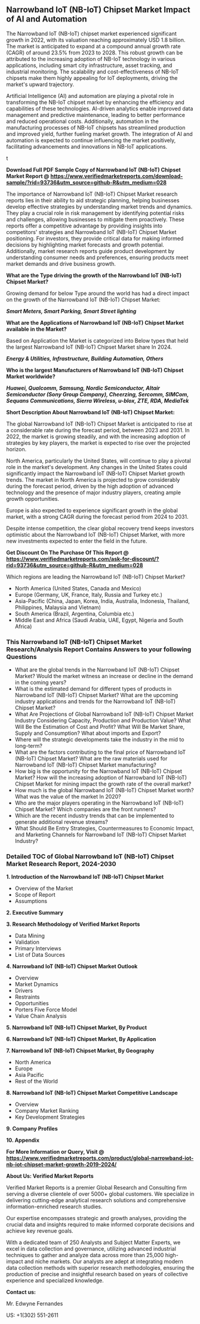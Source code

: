 <h2>Narrowband IoT (NB-IoT) Chipset Market Impact of AI and Automation</h2><p>The Narrowband IoT (NB-IoT) chipset market experienced significant growth in 2022, with its valuation reaching approximately USD 1.8 billion. The market is anticipated to expand at a compound annual growth rate (CAGR) of around 23.5% from 2023 to 2028. This robust growth can be attributed to the increasing adoption of NB-IoT technology in various applications, including smart city infrastructure, asset tracking, and industrial monitoring. The scalability and cost-effectiveness of NB-IoT chipsets make them highly appealing for IoT deployments, driving the market's upward trajectory.</p><p>Artificial Intelligence (AI) and automation are playing a pivotal role in transforming the NB-IoT chipset market by enhancing the efficiency and capabilities of these technologies. AI-driven analytics enable improved data management and predictive maintenance, leading to better performance and reduced operational costs. Additionally, automation in the manufacturing processes of NB-IoT chipsets has streamlined production and improved yield, further fueling market growth. The integration of AI and automation is expected to continue influencing the market positively, facilitating advancements and innovations in NB-IoT applications.</p>t</p><p id="" class=""><strong>Download Full PDF Sample Copy of Narrowband IoT (NB-IoT) Chipset Market Report @ <a href="https://www.verifiedmarketreports.com/download-sample/?rid=93736&utm_source=github-R&utm_medium=028" target="_blank">https://www.verifiedmarketreports.com/download-sample/?rid=93736&utm_source=github-R&utm_medium=028</a></strong></p><p>The importance of&nbsp;Narrowband IoT (NB-IoT) Chipset Market research reports lies in their ability to aid strategic planning, helping businesses develop effective strategies by understanding market trends and dynamics. They play a crucial role in risk management by identifying potential risks and challenges, allowing businesses to mitigate them proactively. These reports offer a competitive advantage by providing insights into competitors' strategies and Narrowband IoT (NB-IoT) Chipset Market positioning. For investors, they provide critical data for making informed decisions by highlighting market forecasts and growth potential. Additionally, market research reports guide product development by understanding consumer needs and preferences, ensuring products meet market demands and drive business growth.</p><p><strong>What are the&nbsp;Type driving the growth of the Narrowband IoT (NB-IoT) Chipset Market?</strong></p><p id="" class="">Growing demand for below Type around the world has had a direct impact on the growth of the Narrowband IoT (NB-IoT) Chipset Market:</p><em><strong>Smart Meters, Smart Parking, Smart Street lighting</strong></em></p><strong>What are the&nbsp;Applications&nbsp;of Narrowband IoT (NB-IoT) Chipset Market available in the Market?</strong></p><p id="" class="">Based on Application the Market is categorized into Below types that held the largest Narrowband IoT (NB-IoT) Chipset Market share In 2024.</p><em><strong>Energy & Utilities, Infrastructure, Building Automation, Others</strong></em></p><strong>Who is the largest Manufacturers of Narrowband IoT (NB-IoT) Chipset Market worldwide?</strong></p><p><em><strong>Huawei, Qualcomm, Samsung, Nordic Semiconductor, Altair Semiconductor (Sony Group Company), Cheerzing, Sercomm, SIMCom, Sequans Communications, Sierra Wireless, u-blox, ZTE, RDA, MediaTek</strong></em></p><p id="" class=""><strong>Short Description About Narrowband IoT (NB-IoT) Chipset Market:</strong></p><p>The global Narrowband IoT (NB-IoT) Chipset Market is anticipated to rise at a considerable rate during the forecast period, between 2023 and 2031. In 2022, the market is growing steadily, and with the increasing adoption of strategies by key players, the market is expected to rise over the projected horizon.</p><p>North America, particularly the United States, will continue to play a pivotal role in the market's development. Any changes in the United States could significantly impact the Narrowband IoT (NB-IoT) Chipset Market growth trends. The market in North America is projected to grow considerably during the forecast period, driven by the high adoption of advanced technology and the presence of major industry players, creating ample growth opportunities.</p><p>Europe is also expected to experience significant growth in the global market, with a strong CAGR during the forecast period from 2024 to 2031.</p><p>Despite intense competition, the clear global recovery trend keeps investors optimistic about the Narrowband IoT (NB-IoT) Chipset Market, with more new investments expected to enter the field in the future.</p><p id="" class=""><strong>Get Discount On The Purchase Of This Report @ <a href="https://www.verifiedmarketreports.com/ask-for-discount/?rid=93736&utm_source=github-R&utm_medium=028" target="_blank">https://www.verifiedmarketreports.com/ask-for-discount/?rid=93736&utm_source=github-R&utm_medium=028</a></strong></p>Which regions are leading the Narrowband IoT (NB-IoT) Chipset Market?</p><ul><li>North America (United States, Canada and Mexico)</li><li>Europe (Germany, UK, France, Italy, Russia and Turkey etc.)</li><li>Asia-Pacific (China, Japan, Korea, India, Australia, Indonesia, Thailand, Philippines, Malaysia and Vietnam)</li><li>South America (Brazil, Argentina, Columbia etc.)</li><li>Middle East and Africa (Saudi Arabia, UAE, Egypt, Nigeria and South Africa)</li></ul><h3 id="" class="">This Narrowband IoT (NB-IoT) Chipset Market Research/Analysis Report Contains Answers to your following Questions</h3><ul><li>What are the global trends in the Narrowband IoT (NB-IoT) Chipset Market? Would the market witness an increase or decline in the demand in the coming years?</li><li>What is the estimated demand for different types of products in Narrowband IoT (NB-IoT) Chipset Market? What are the upcoming industry applications and trends for the Narrowband IoT (NB-IoT) Chipset Market?</li><li>What Are Projections of Global Narrowband IoT (NB-IoT) Chipset Market Industry Considering Capacity, Production and Production Value? What Will Be the Estimation of Cost and Profit? What Will Be Market Share, Supply and Consumption? What about imports and Export?</li><li>Where will the strategic developments take the industry in the mid to long-term?</li><li>What are the factors contributing to the final price of Narrowband IoT (NB-IoT) Chipset Market? What are the raw materials used for Narrowband IoT (NB-IoT) Chipset Market manufacturing?</li><li>How big is the opportunity for the Narrowband IoT (NB-IoT) Chipset Market? How will the increasing adoption of Narrowband IoT (NB-IoT) Chipset Market for mining impact the growth rate of the overall market?</li><li>How much is the global Narrowband IoT (NB-IoT) Chipset Market worth? What was the value of the market In 2020?</li><li>Who are the major players operating in the Narrowband IoT (NB-IoT) Chipset Market? Which companies are the front runners?</li><li>Which are the recent industry trends that can be implemented to generate additional revenue streams?</li><li>What Should Be Entry Strategies, Countermeasures to Economic Impact, and Marketing Channels for Narrowband IoT (NB-IoT) Chipset Market Industry?</li></ul><h3 id="" class="">Detailed TOC of Global Narrowband IoT (NB-IoT) Chipset Market Research Report, 2024-2030</h3><p id="" class=""><strong>1. Introduction of the Narrowband IoT (NB-IoT) Chipset Market</strong></p><ul><li>Overview of the Market</li><li>Scope of Report</li><li>Assumptions</li></ul><p id="" class=""><strong>2. Executive Summary</strong></p><p id="" class=""><strong>3. Research Methodology of Verified Market Reports</strong></p><ul><li>Data Mining</li><li>Validation</li><li>Primary Interviews</li><li>List of Data Sources</li></ul><p id="" class=""><strong>4. Narrowband IoT (NB-IoT) Chipset Market Outlook</strong></p><ul><li>Overview</li><li>Market Dynamics</li><li>Drivers</li><li>Restraints</li><li>Opportunities</li><li>Porters Five Force Model</li><li>Value Chain Analysis</li></ul><p id="" class=""><strong>5. Narrowband IoT (NB-IoT) Chipset Market, By Product</strong></p><p id="" class=""><strong>6. Narrowband IoT (NB-IoT) Chipset Market, By Application</strong></p><p id="" class=""><strong>7. Narrowband IoT (NB-IoT) Chipset Market, By Geography</strong></p><ul><li>North America</li><li>Europe</li><li>Asia Pacific</li><li>Rest of the World</li></ul><p id="" class=""><strong>8. Narrowband IoT (NB-IoT) Chipset Market Competitive Landscape</strong></p><ul><li>Overview</li><li>Company Market Ranking</li><li>Key Development Strategies</li></ul><p id="" class=""><strong>9. Company Profiles</strong></p><p id="" class=""><strong>10. Appendix</strong></p><p id="" class=""><strong>For More Information or Query, Visit @ <a href="https://www.verifiedmarketreports.com/product/global-narrowband-iot-nb-iot-chipset-market-growth-2019-2024/" target="_blank">https://www.verifiedmarketreports.com/product/global-narrowband-iot-nb-iot-chipset-market-growth-2019-2024/</a></strong></p><p id="" class=""><strong>About Us: Verified Market Reports</strong></p><p id="" class="">Verified Market Reports is a premier Global Research and Consulting firm serving a diverse clientele of over 5000+ global customers. We specialize in delivering cutting-edge analytical research solutions and comprehensive information-enriched research studies.</p><p id="" class="">Our expertise encompasses strategic and growth analyses, providing the crucial data and insights required to make informed corporate decisions and achieve key revenue goals.</p><p id="" class="">With a dedicated team of 250 Analysts and Subject Matter Experts, we excel in data collection and governance, utilizing advanced industrial techniques to gather and analyze data across more than 25,000 high-impact and niche markets. Our analysts are adept at integrating modern data collection methods with superior research methodologies, ensuring the production of precise and insightful research based on years of collective experience and specialized knowledge.</p><p id="" class=""><strong>Contact us:</strong></p><p id="" class="">Mr. Edwyne Fernandes</p><p id="" class="">US: +1(302) 551-2611</p>